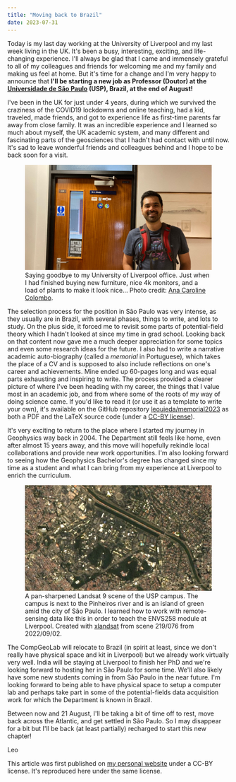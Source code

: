 ```yaml
---
title: "Moving back to Brazil"
date: 2023-07-31
---
```


Today is my last day working at the University of Liverpool and my last week
living in the UK.
It's been a busy, interesting, exciting, and life-changing experience.
I'll always be glad that I came and immensely grateful to all of my colleagues
and friends for welcoming me and my family and making us feel at home.
But it's time for a change and I'm very happy to announce that **I'll be
starting a new job as Professor (Doutor) at the
[Universidade de São Paulo](https://www.iag.usp.br/) (USP), Brazil,
at the end of August!**

I've been in the UK for just under 4 years, during which we survived the
craziness of the COVID19 lockdowns and online teaching, had a kid, traveled,
made friends, and got to experience life as first-time parents far away from
close family.
It was an incredible experience and I learned so much about myself, the UK
academic system, and many different and fascinating parts of the geosciences
that I hadn't had contact with until now.
It's sad to leave wonderful friends and colleagues behind and I hope to be back
soon for a visit.

<figure>
<img src="../images/news/liverpool-office-door-2023.jpg" alt="Photo of me smiling in front of my office door at the University of Liverpool. The door has 5 stickers and a name plate reading 'Dr L Uieda'.">
<figcaption>
Saying goodbye to my University of Liverpool office.
Just when I had finished buying new furniture, nice 4k monitors, and a load of
plants to make it look nice...
Photo credit:
<a href="https://www.acarolcolombo.com/">Ana Caroline Colombo</a>.
</figcaption>
</figure>

The selection process for the position in São Paulo was very intense, as they
usually are in Brazil, with several phases, things to write, and lots to study.
On the plus side, it forced me to revisit some parts of potential-field theory
which I hadn't looked at since my time in grad school.
Looking back on that content now gave me a much deeper appreciation for some
topics and even some research ideas for the future.
I also had to write a narrative academic auto-biography (called a *memorial* in
Portuguese), which takes the place of a CV and is supposed to also include
reflections on one's career and achievements.
Mine ended up 60-pages long and was equal parts exhausting and inspiring to
write.
The process provided a clearer picture of where I've been heading with my
career, the things that I value most in an academic job, and from where some of
the roots of my way of doing science came.
If you'd like to read it (or use it as a template to write your own), it's
available on the GitHub repository
<i class="fab fa-github" aria-hidden="true"></i>
[leouieda/memorial2023](https://github.com/leouieda/memorial2023)
as both a PDF and the LaTeX source code (under a
[CC-BY license](http://creativecommons.org/licenses/by/4.0/)).

It's very exciting to return to the place where I started my journey in
Geophysics way back in 2004.
The Department still feels like home, even after almost 15 years away, and this
move will hopefully rekindle local collaborations and provide new work
opportunities.
I'm also looking forward to seeing how the Geophysics Bachelor's degree has
changed since my time as a student and what I can bring from my experience at
Liverpool to enrich the curriculum.

<figure>
<img src="../images/news/usp-landsat.jpg" alt="Satellite image of the USP campus with a lot of green areas and a river running next to it.">
<figcaption>
A pan-sharpened Landsat 9 scene of the USP campus. The campus is next to the
Pinheiros river and is an island of green amid the city of São Paulo.
I learned how to work with remote-sensing data like this in order to teach
the ENVS258 module at Liverpool.
Created with
<a href="https://www.compgeolab.org/xlandsat">xlandsat</a>
from scene 219/076 from 2022/09/02.
</figcaption>
</figure>

The CompGeoLab will relocate to Brazil (in spirit at least, since we don't
really have physical space and kit in Liverpool) but we already work virtually
very well.
India will be staying at Liverpool to finish her PhD and we're looking forward
to hosting her in São Paulo for some time.
We'll also likely have some new students coming in from São Paulo in the near
future.
I'm looking forward to being able to have physical space to setup a computer
lab and perhaps take part in some of the potential-fields data acquisition work
for which the Department is known in Brazil.

Between now and 21 August, I'll be taking a bit of time off to rest, move
back across the Atlantic, and get settled in São Paulo.
So I may disappear for a bit but I'll be back (at least partially) recharged to
start this new chapter!

Leo

<div class="callout">

This article was first published on
[my personal website](https://www.leouieda.com/blog/back-to-brazil.html)
under a CC-BY license.
It's reproduced here under the same license.

</div>
